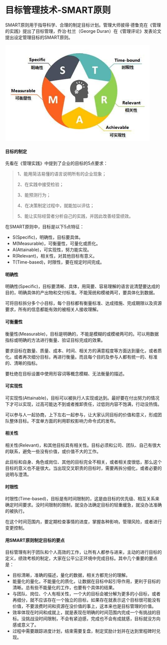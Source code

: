 # 目标管理技术-SMART原则

SMART原则用于指导科学、合理的制定目标计划。管理大师彼得·德鲁克在《管理的实践》提出了目标管理，乔治·杜兰（George Duran）在《管理评论》发表论文提出设定管理目标的SMART原则。

![smart](smart.jpg)

#### 目标的制定

先看在《管理实践》中提到了企业的目标的5点要求：

> 1、能用简洁易懂的语言说明所有的企业现象；
>
> 2、在实践中接受检验；
>
> 3、能预测行为；
>
> 4、在决策制定过程中，就能加以评估；
>
> 5、能让实际经营者分析自己的实践，并因此改善经营绩效。

在SMART原则中，目标是以下5点特征：

- S(Specific)，明确性，目标要具体。
- M(Measurable)，可衡量性，可量化或质化。
- A(Attainable)，可实现性，努力能实现。
- R(Relevant)，相关性，对其他目标有意义。
- T(Time-based)，时限性，要在规定时间完成。

#### 明确性

明确性(Specific)，目标要清晰、具体，用简要、容易理解的语言说清楚要达成的目的，明确具体的产出物和交付标准。不能笼统和模棱两可，要具体化到数据。

可将目标拆分多个小目标，每个目标都有衡量标准、达成措施、完成期限以及资源要求，所有的信息都能有效的被相关人接收理解。

#### 可衡量性

衡量性(Measurable)，目标是明确的，不能是模糊的或模棱两可的。可以用数据指标或明确的方法进行衡量、验证目标完成的效果。

要求目标在数量、质量、成本、时间、相关方的满意程度等方面达到量化，或者质化。或者再次细分目标，再进行衡量。而且每个目的及参与人都有统一的、标准的、清晰的指标。

要杜绝在目标设置中使用形容词等概念模糊、无法衡量的描述。

#### 可实现性

可实现性(Attainable)，目标可以被执行人实现或达到。最好要在付出努力的情况下才可以实现，过高可能达不到或者推卸责任，过低则内容不饱满，行动没热情。

可以参与人一起协商，上下左右一起参与，让大家认同目标的价值和意义，形成团队整体目标。不宜单方面的利用职权影响力命令式的发布。

#### 相关性

相关性(Relevant)，和其他目标具有相关性。目标必须和公司、团队、自己有很大的联系，避免一些没有价值，或价值不大的工作。

此目标和自身、角色或岗位、其他的目标完全不相关，或者相关度很低，那么这个目标的意义也不是很大。当出现交叉职责的目标时，需要再拆分细化，或者必要的说明与澄清。

#### 时限性

时限性(Time-based)，目标是有时间限制的，这是由目标的优先级、相互关系来确定时间要求。没时间限制的限制，就没办法确定目标的轻重缓急，就没办法准确的被执行。

在这个时间范围内，要定期检查事情的进度，掌握各种影响，管理风险，或者进行变更控制。

#### 用SMART原则制定目标的要点

目标管理有利于团队和个人高效的工作，让所有人都参与进来，主动的进行目标的定义，绩效考核的制定，大家在公平公正环境中完成目标。其中几个重要的要点是：

- 目标清晰，准确的描述，量化的数据，相关方都充分的理解。
- 能量化的量化，不能量化的质化，让数据在目标中起引导作用，更利于目标的清晰。总有些不能量化的工作，也要有个具体的结果。
- 与团队、岗位、个人有相关性，一个大的目标会被分解为更多的小目标，或者再细分，就不应该存在一个独立的目标，如果存在就表示这个目标很可能没有价值，不要浪费时间和资源在没价值的事上，这本来也是目标管理的价值。
- 效率体现在时间和成就上，就是表现在明确的时间范围内完成一个有挑战的目标。没挑战没时间限制，不会有紧迫感，完成也不会有成就感，目标就没方向感或意义了。
- 过程中需要跟踪进度计划，结束需要复盘，制定奖励计划并在达到里程碑时兑现。

